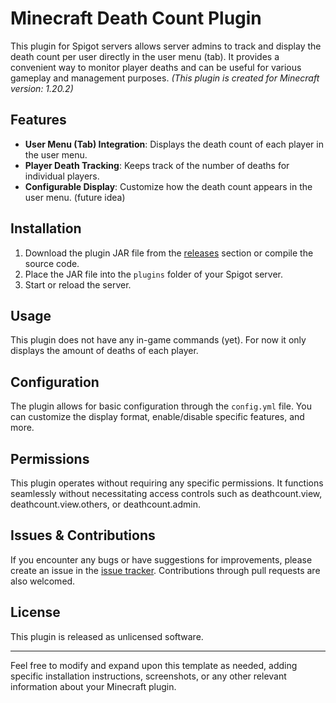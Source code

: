 # Minecraft Death Count Plugin

This plugin for Spigot servers allows server admins to track and display the death count per user directly in the user menu (tab). It provides a convenient way to monitor player deaths and can be useful for various gameplay and management purposes.
_(This plugin is created for Minecraft version: 1.20.2)_

## Features

- **User Menu (Tab) Integration**: Displays the death count of each player in the user menu.
- **Player Death Tracking**: Keeps track of the number of deaths for individual players.
- **Configurable Display**: Customize how the death count appears in the user menu. (future idea)

## Installation

1. Download the plugin JAR file from the [releases](#) section or compile the source code.
2. Place the JAR file into the `plugins` folder of your Spigot server.
3. Start or reload the server.

## Usage

This plugin does not have any in-game commands (yet). For now it only displays the amount of deaths of each player.

## Configuration

The plugin allows for basic configuration through the `config.yml` file. You can customize the display format, enable/disable specific features, and more.

## Permissions

This plugin operates without requiring any specific permissions. It functions seamlessly without necessitating access controls such as deathcount.view, deathcount.view.others, or deathcount.admin.

## Issues & Contributions

If you encounter any bugs or have suggestions for improvements, please create an issue in the [issue tracker](#). Contributions through pull requests are also welcomed.

## License

This plugin is released as unlicensed software.

---

Feel free to modify and expand upon this template as needed, adding specific installation instructions, screenshots, or any other relevant information about your Minecraft plugin.
